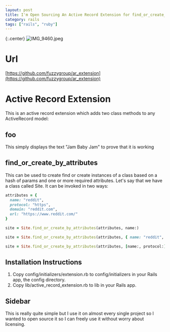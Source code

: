 ```yaml
---
layout: post
title: I'm Open Sourcing An Active Record Extension for find_or_create_by_attributes
category: rails
tags: ["rails", "ruby"]
---
```

{:.center}
![IMG_9460.jpeg](/blog/assets/IMG_9460.jpeg)

# Url
[https://github.com/fuzzygroup/ar_extension](https://github.com/fuzzygroup/ar_extension)
# Active Record Extension

This is an active record extension which adds two class methods to any ActiveRecord model:

## foo

This simply displays the text "Jam Baby Jam" to prove that it is working

## find_or_create_by_attributes

This can be used to create find or create instances of a class based on a hash of params and one or more required attributes.  Let's say that we have a class called Site.  It can be invoked in two ways:

```ruby
attributes = {
  name: "reddit",
  protocol: "https",
  domain: "reddit.com",
  url: "https://www.reddit.com/"
}

site = Site.find_or_create_by_attributes(attributes, name:)

site = Site.find_or_create_by_attributes(attributes, { name: "reddit", protocol: "http")

site = Site.find_or_create_by_attributes(attributes, [name:, protocol:])

```
## Installation Instructions

1.  Copy config/initializers/extension.rb to config/initializers in your Rails app, the config directory.
2. Copy lib/active_record_extension.rb to lib in your Rails app.

## Sidebar

This is really quite simple but I use it on almost every single project so I wanted to open source it so I can freely use it without worry about licensing.